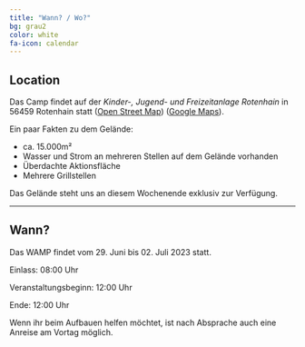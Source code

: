 ```yaml
---
title: "Wann? / Wo?"
bg: grau2
color: white
fa-icon: calendar
---
```



## Location

Das Camp findet auf der *Kinder-, Jugend- und Freizeitanlage Rotenhain* in 56459 Rotenhain statt ([Open Street Map](https://www.openstreetmap.org/directions?from=&to=50.60378%2C7.88173#map=19%2F50.60373%2F7.88126)) ([Google Maps](https://goo.gl/maps/UsNXsGYToGdSgnX86)).

Ein paar Fakten zu dem Gelände:

* ca. 15.000m²
* Wasser und Strom an mehreren Stellen auf dem Gelände vorhanden
* Überdachte Aktionsfläche
* Mehrere Grillstellen

Das Gelände steht uns an diesem Wochenende exklusiv zur Verfügung.

-------------------------

## Wann?

Das WAMP findet vom 29. Juni bis 02. Juli 2023 statt.

Einlass: 08:00 Uhr

Veranstaltungsbeginn: 12:00 Uhr

Ende: 12:00 Uhr

Wenn ihr beim Aufbauen helfen möchtet, ist nach Absprache auch eine Anreise am Vortag möglich.

